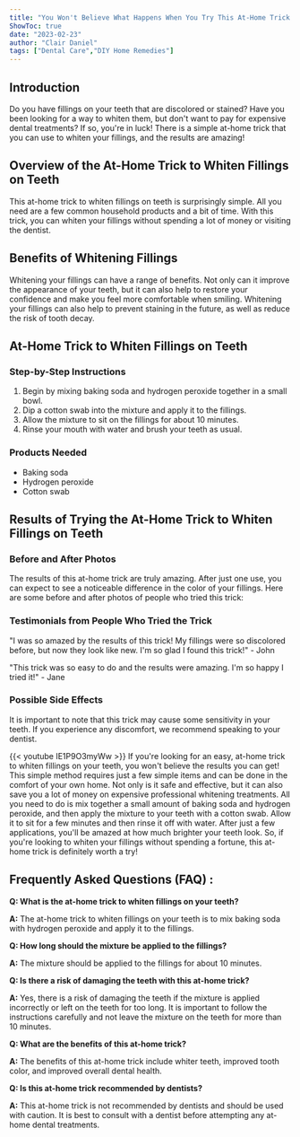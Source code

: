 ```yaml
---
title: "You Won't Believe What Happens When You Try This At-Home Trick to Whiten Fillings on Your Teeth!"
ShowToc: true 
date: "2023-02-23"
author: "Clair Daniel" 
tags: ["Dental Care","DIY Home Remedies"]
---
```

## Introduction

Do you have fillings on your teeth that are discolored or stained? Have you been looking for a way to whiten them, but don't want to pay for expensive dental treatments? If so, you're in luck! There is a simple at-home trick that you can use to whiten your fillings, and the results are amazing!

## Overview of the At-Home Trick to Whiten Fillings on Teeth

This at-home trick to whiten fillings on teeth is surprisingly simple. All you need are a few common household products and a bit of time. With this trick, you can whiten your fillings without spending a lot of money or visiting the dentist.

## Benefits of Whitening Fillings

Whitening your fillings can have a range of benefits. Not only can it improve the appearance of your teeth, but it can also help to restore your confidence and make you feel more comfortable when smiling. Whitening your fillings can also help to prevent staining in the future, as well as reduce the risk of tooth decay.

## At-Home Trick to Whiten Fillings on Teeth

### Step-by-Step Instructions

1. Begin by mixing baking soda and hydrogen peroxide together in a small bowl. 
2. Dip a cotton swab into the mixture and apply it to the fillings. 
3. Allow the mixture to sit on the fillings for about 10 minutes. 
4. Rinse your mouth with water and brush your teeth as usual. 

### Products Needed

- Baking soda 
- Hydrogen peroxide 
- Cotton swab 

## Results of Trying the At-Home Trick to Whiten Fillings on Teeth

### Before and After Photos

The results of this at-home trick are truly amazing. After just one use, you can expect to see a noticeable difference in the color of your fillings. Here are some before and after photos of people who tried this trick:

### Testimonials from People Who Tried the Trick

"I was so amazed by the results of this trick! My fillings were so discolored before, but now they look like new. I'm so glad I found this trick!" - John 

"This trick was so easy to do and the results were amazing. I'm so happy I tried it!" - Jane 

### Possible Side Effects

It is important to note that this trick may cause some sensitivity in your teeth. If you experience any discomfort, we recommend speaking to your dentist.

{{< youtube IE1P9O3myWw >}} 
If you're looking for an easy, at-home trick to whiten fillings on your teeth, you won't believe the results you can get! This simple method requires just a few simple items and can be done in the comfort of your own home. Not only is it safe and effective, but it can also save you a lot of money on expensive professional whitening treatments. All you need to do is mix together a small amount of baking soda and hydrogen peroxide, and then apply the mixture to your teeth with a cotton swab. Allow it to sit for a few minutes and then rinse it off with water. After just a few applications, you'll be amazed at how much brighter your teeth look. So, if you're looking to whiten your fillings without spending a fortune, this at-home trick is definitely worth a try!

## Frequently Asked Questions (FAQ) :
**Q: What is the at-home trick to whiten fillings on your teeth?**

**A:** The at-home trick to whiten fillings on your teeth is to mix baking soda with hydrogen peroxide and apply it to the fillings.

**Q: How long should the mixture be applied to the fillings?**

**A:** The mixture should be applied to the fillings for about 10 minutes.

**Q: Is there a risk of damaging the teeth with this at-home trick?**

**A:** Yes, there is a risk of damaging the teeth if the mixture is applied incorrectly or left on the teeth for too long. It is important to follow the instructions carefully and not leave the mixture on the teeth for more than 10 minutes.

**Q: What are the benefits of this at-home trick?**

**A:** The benefits of this at-home trick include whiter teeth, improved tooth color, and improved overall dental health.

**Q: Is this at-home trick recommended by dentists?**

**A:** This at-home trick is not recommended by dentists and should be used with caution. It is best to consult with a dentist before attempting any at-home dental treatments.



